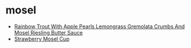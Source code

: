 # mosel

 * [Rainbow Trout With Apple Pearls Lemongrass Gremolata Crumbs And Mosel Riesling Butter Sauce](../index/r/rainbow-trout-with-apple-pearls-lemongrass-gremolata-crumbs-and-mosel-riesling-butter-sauce-105607.json)
 * [Strawberry Mosel Cup](../index/s/strawberry-mosel-cup-200762.json)
